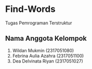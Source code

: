 # Find-Words
Tugas Pemrograman Terstruktur

## Nama Anggota Kelompok
1. Wildan Mukmin (2317051080)
2. Febrina Aulia Azahra (2317051100)
3. Dea Delvinata Riyan (2317051027)
